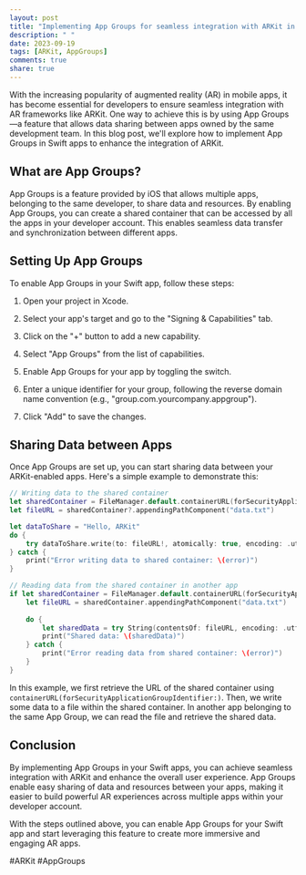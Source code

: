 ```yaml
---
layout: post
title: "Implementing App Groups for seamless integration with ARKit in Swift apps"
description: " "
date: 2023-09-19
tags: [ARKit, AppGroups]
comments: true
share: true
---
```


With the increasing popularity of augmented reality (AR) in mobile apps, it has become essential for developers to ensure seamless integration with AR frameworks like ARKit. One way to achieve this is by using App Groups—a feature that allows data sharing between apps owned by the same development team. In this blog post, we'll explore how to implement App Groups in Swift apps to enhance the integration of ARKit.

## What are App Groups? ##
App Groups is a feature provided by iOS that allows multiple apps, belonging to the same developer, to share data and resources. By enabling App Groups, you can create a shared container that can be accessed by all the apps in your developer account. This enables seamless data transfer and synchronization between different apps.

## Setting Up App Groups ##
To enable App Groups in your Swift app, follow these steps:

1. Open your project in Xcode.

2. Select your app's target and go to the "Signing & Capabilities" tab.

3. Click on the "+" button to add a new capability.

4. Select "App Groups" from the list of capabilities.

5. Enable App Groups for your app by toggling the switch.

6. Enter a unique identifier for your group, following the reverse domain name convention (e.g., "group.com.yourcompany.appgroup").

7. Click "Add" to save the changes.

## Sharing Data between Apps ##
Once App Groups are set up, you can start sharing data between your ARKit-enabled apps. Here's a simple example to demonstrate this:

```swift
// Writing data to the shared container
let sharedContainer = FileManager.default.containerURL(forSecurityApplicationGroupIdentifier: "group.com.yourcompany.appgroup")
let fileURL = sharedContainer?.appendingPathComponent("data.txt")

let dataToShare = "Hello, ARKit"
do {
    try dataToShare.write(to: fileURL!, atomically: true, encoding: .utf8)
} catch {
    print("Error writing data to shared container: \(error)")
}

// Reading data from the shared container in another app
if let sharedContainer = FileManager.default.containerURL(forSecurityApplicationGroupIdentifier: "group.com.yourcompany.appgroup") {
    let fileURL = sharedContainer.appendingPathComponent("data.txt")
    
    do {
        let sharedData = try String(contentsOf: fileURL, encoding: .utf8)
        print("Shared data: \(sharedData)")
    } catch {
        print("Error reading data from shared container: \(error)")
    }
}
```

In this example, we first retrieve the URL of the shared container using `containerURL(forSecurityApplicationGroupIdentifier:)`. Then, we write some data to a file within the shared container. In another app belonging to the same App Group, we can read the file and retrieve the shared data.

## Conclusion ##
By implementing App Groups in your Swift apps, you can achieve seamless integration with ARKit and enhance the overall user experience. App Groups enable easy sharing of data and resources between your apps, making it easier to build powerful AR experiences across multiple apps within your developer account.

With the steps outlined above, you can enable App Groups for your Swift app and start leveraging this feature to create more immersive and engaging AR apps.

#ARKit #AppGroups